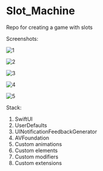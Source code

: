 # Slot_Machine
Repo for creating a game with slots


Screenshots:

![1](https://user-images.githubusercontent.com/95411693/201515417-96f07713-c659-4e5c-a152-5e78483649f1.png)

![2](https://user-images.githubusercontent.com/95411693/201515422-ab249c2f-d1b7-4d11-be0a-1003b83daffa.png)

![3](https://user-images.githubusercontent.com/95411693/201515423-f2ba4d82-005f-4d63-a25e-c18161cc79d7.png)

![4](https://user-images.githubusercontent.com/95411693/201515425-961b45e7-58a5-45a4-9e4c-dfc3e713fa03.png)

![5](https://user-images.githubusercontent.com/95411693/201515449-95445f5c-e913-4091-8f9c-c393f6830b99.png)

Stack:
1. SwiftUI
2. UserDefaults
3. UINotificationFeedbackGenerator
4. AVFoundation
5. Custom animations
6. Custom elements
7. Custom modifiers
8. Custom extensions
